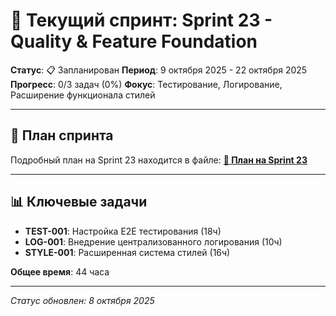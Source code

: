 # 🚀 Текущий спринт: Sprint 23 - Quality & Feature Foundation

**Статус**: 📋 Запланирован
**Период**: 9 октября 2025 - 22 октября 2025
**Прогресс**: 0/3 задач (0%)
**Фокус**: Тестирование, Логирование, Расширение функционала стилей

---

## 🎯 План спринта

Подробный план на Sprint 23 находится в файле:
[**📝 План на Sprint 23**](sprint-23-plan.md)

---

## 📊 Ключевые задачи

- **TEST-001**: Настройка E2E тестирования (18ч)
- **LOG-001**: Внедрение централизованного логирования (10ч)
- **STYLE-001**: Расширенная система стилей (16ч)

**Общее время**: 44 часа

---

*Статус обновлен: 8 октября 2025*